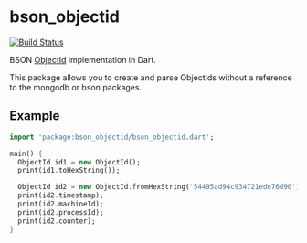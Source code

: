 # bson_objectid

[![Build Status](https://travis-ci.org/kseo/bson_objectid.svg?branch=master)](https://travis-ci.org/kseo/bson_objectid)

BSON [ObjectId][objectid] implementation in Dart.

This package allows you to create and parse ObjectIds without
a reference to the mongodb or bson packages.

[objectid]: https://docs.mongodb.com/manual/reference/method/ObjectId/

## Example

```dart
import 'package:bson_objectid/bson_objectid.dart';

main() {
  ObjectId id1 = new ObjectId();
  print(id1.toHexString());

  ObjectId id2 = new ObjectId.fromHexString('54495ad94c934721ede76d90');
  print(id2.timestamp);
  print(id2.machineId);
  print(id2.processId);
  print(id2.counter);
}
```

